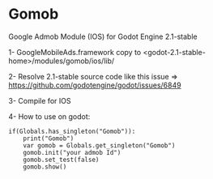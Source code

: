 # Gomob
Google Admob Module (IOS) for Godot Engine 2.1-stable

1- GoogleMobileAds.framework copy to <godot-2.1-stable-home>/modules/gomob/ios/lib/

2- Resolve 2.1-stable source code like this issue => https://github.com/godotengine/godot/issues/6849

3- Compile for IOS 

4- How to use on godot:

	if(Globals.has_singleton("Gomob")):
		print("Gomob")
		var gomob = Globals.get_singleton("Gomob")
		gomob.init("your admob Id")
		gomob.set_test(false)
		gomob.show()
